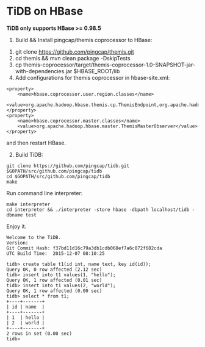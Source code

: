 # TiDB on HBase


**TiDB only supports HBase >= 0.98.5**

1) Build && Install pingcap/themis coprocessor to HBase:

1. git clone https://github.com/pingcap/themis.git
2. cd themis && mvn clean package -DskipTests
4. cp themis-coprocessor/target/themis-coprocessor-1.0-SNAPSHOT-jar-with-dependencies.jar $HBASE_ROOT/lib
5. Add configurations for themis coprocessor in hbase-site.xml:

```
<property>
    <name>hbase.coprocessor.user.region.classes</name>
    <value>org.apache.hadoop.hbase.themis.cp.ThemisEndpoint,org.apache.hadoop.hbase.themis.cp.ThemisScanObserver,org.apache.hadoop.hbase.regionserver.ThemisRegionObserver</value>
</property>
<property>
    <name>hbase.coprocessor.master.classes</name>
    <value>org.apache.hadoop.hbase.master.ThemisMasterObserver</value>
</property>
```

and then restart HBase.


2) Build TiDB:

```
git clone https://github.com/pingcap/tidb.git $GOPATH/src/github.com/pingcap/tidb
cd $GOPATH/src/github.com/pingcap/tidb
make
```

Run command line interpreter:

```
make interpreter
cd interpreter && ./interpreter -store hbase -dbpath localhost/tidb -dbname test
```

Enjoy it.

```
Welcome to the TiDB.
Version:
Git Commit Hash: f37bd11d16c79a3db1cdb068ef7a6c872f682cda
UTC Build Time:  2015-12-07 08:10:25

tidb> create table t1(id int, name text, key id(id));
Query OK, 0 row affected (2.12 sec)
tidb> insert into t1 values(1, "hello");
Query OK, 1 row affected (0.01 sec)
tidb> insert into t1 values(2, "world");
Query OK, 1 row affected (0.00 sec)
tidb> select * from t1;
+----+-------+
| id | name  |
+----+-------+
| 1  | hello |
| 2  | world |
+----+-------+
2 rows in set (0.00 sec)
tidb>
